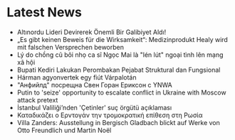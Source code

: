 # Latest News
-  Altınordu Lideri Devirerek Önemli Bir Galibiyet Aldı!
-  „Es gibt keinen Beweis für die Wirksamkeit“: Medizinprodukt Healy wird mit falschen Versprechen beworben
-  Lý do chồng cũ bôi nhọ ca sĩ Ngọc Mai là "lén lút" ngoại tình lên mạng xã hội
-  Bupati Kediri Lakukan Perombakan Pejabat Struktural dan Fungsional
-  Hárman agyonvertek egy fiút Várpalotán
-  "Анфийлд" посрещна Свен Горан Ериксон с YNWA
-  Putin to 'seize' opportunity to escalate conflict in Ukraine with Moscow attack pretext
-  İstanbul Valiliği’nden 'Çetinler' suç örgütü açıklaması
-  Καταδικάζει ο Ερντογάν την τρομοκρατική επίθεση στη Ρωσία
-  Villa Zanders: Ausstellung in Bergisch Gladbach blickt auf Werke von Otto Freundlich und Martin Noël
